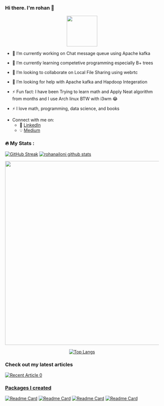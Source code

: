 
[1.2]: http://i.imgur.com/wWzX9uB.png (twitter icon without padding)
[1]: [Twitter](https://twitter.com/KhuyenTran16)

### Hi there. I'm rohan 👋
<div id="badges" align="center">
  <img src="https://komarev.com/ghpvc/?username=rohanailoni&style=flat-square&color=brightgreen" alt=""/>
</div>
<div id="header" align="center">
  <img src="https://media.giphy.com/media/M9gbBd9nbDrOTu1Mqx/giphy.gif" width="100"/>
</div>

- 🔭 I’m currently working on Chat message queue using Apache kafka
- 🌱 I’m currently learning competetive programming especially B+ trees
- 👯 I’m looking to collaborate on Local File Sharing using webrtc
- 🤔 I’m looking for help with Apache kafka and Hapdoop Integeration
- ⚡ Fun fact: I have been Trying to learn math and Apply Neat algorithm from months and I use Arch linux BTW with i3wm	:joy:

- :zap: I love math, programming, data science, and books
<!--
- 🌱 I’m very keen to learning and growing every day
- :earth_africa: I am currently sharing a little bit of my knowledge to the world through [my blogs](https://medium.com/@khuyentran1476) and [daily data science tips](https://mathdatasimplified.com/).
-->
- Connect with me on:
  - :office: [LinkedIn](https://www.linkedin.com/in/rohan-ailoni-119319121/)
  - :bulb: [Medium](https://medium.com/@rohanailoni)
  

  


### :fire: My Stats :
[![GitHub Streak](http://github-readme-streak-stats.herokuapp.com?user=rohanailoni&theme=dark&background=000000)](https://git.io/streak-stats)
[![rohanailoni github stats](https://github-readme-stats.vercel.app/api?username=rohanailoni&count_private=true&show_icons=true&theme=radical&hide_rank=false)](https://github.com/anuraghazra/github-readme-stats)

<div id="header" align="center">
  <img width="600px"src="https://activity-graph.herokuapp.com/graph?username=rohanailoni&theme=redical">
  
  [![Top Langs](https://github-readme-stats.vercel.app/api/top-langs/?username=rohanailoni)](https://github.com/anuraghazra/github-readme-stats)
  
</div>


### Check out my latest articles
<a target="_blank" href="https://github-readme-medium-recent-article.vercel.app/medium/@rohanailoni
/0"><img src="https://github-readme-medium-recent-article.vercel.app/medium/@rohanailoni
/0" alt="Recent Article 0"> 

    
### Packages I created
[![Readme Card](https://github-readme-stats.vercel.app/api/pin/?username=rohanailoni&repo=GIT-SDK-TOOLING)](https://github.com/rohanailoni/GIT-SDK-TOOLING) 
[![Readme Card](https://github-readme-stats.vercel.app/api/pin/?username=rohanailoni&repo=Local-FIle-Sharing-using-webrtc)](https://github.com/rohanailoni/Local-FIle-Sharing-using-webrtc) 
[![Readme Card](https://github-readme-stats.vercel.app/api/pin/?username=rohanailoni&repo=sudoku-solver-opencv)](https://github.com/rohanailoni/sudoku-solver-opencv) 
[![Readme Card](https://github-readme-stats.vercel.app/api/pin/?username=rohanailoni&repo=tic-tac-toe)](https://github.com/rohanailoni/tic-tac-toe) 




